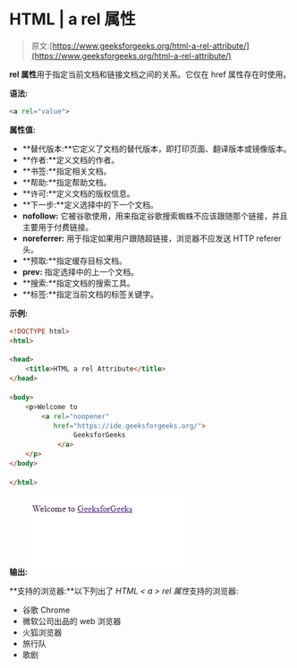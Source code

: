 # HTML | a rel 属性

> 原文:[https://www.geeksforgeeks.org/html-a-rel-attribute/](https://www.geeksforgeeks.org/html-a-rel-attribute/)

**rel 属性**用于指定当前文档和链接文档之间的关系。它仅在 href 属性存在时使用。

**语法:**

```html
<a rel="value">
```

**属性值:**

*   **替代版本:**它定义了文档的替代版本，即打印页面、翻译版本或镜像版本。
*   **作者:**定义文档的作者。
*   **书签:**指定相关文档。
*   **帮助:**指定帮助文档。
*   **许可:**定义文档的版权信息。
*   **下一步:**定义选择中的下一个文档。
*   **nofollow:** 它被谷歌使用，用来指定谷歌搜索蜘蛛不应该跟随那个链接，并且主要用于付费链接。
*   **noreferrer:** 用于指定如果用户跟随超链接，浏览器不应发送 HTTP referer 头。
*   **预取:**指定缓存目标文档。
*   **prev:** 指定选择中的上一个文档。
*   **搜索:**指定文档的搜索工具。
*   **标签:**指定当前文档的标签关键字。

**示例:**

```html
<!DOCTYPE html>
<html>

<head>
    <title>HTML a rel Attribute</title>
</head>

<body>
    <p>Welcome to
        <a rel="noopener" 
           href="https://ide.geeksforgeeks.org/"> 
                GeeksforGeeks 
            </a>
    </p>
</body>

</html>
```

**输出:**
![](img/a2bff5c3dd28b1802ec5776db50c3b4f.png)

**支持的浏览器:**以下列出了 *HTML < a > rel 属性*支持的浏览器:

*   谷歌 Chrome
*   微软公司出品的 web 浏览器
*   火狐浏览器
*   旅行队
*   歌剧